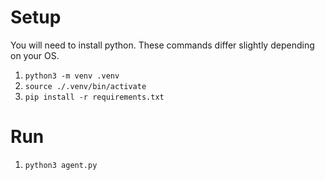# Setup

You will need to install python. These commands differ slightly depending on your OS.

1. `python3 -m venv .venv`
2. `source ./.venv/bin/activate`
3. `pip install -r requirements.txt`

# Run

1. `python3 agent.py`
